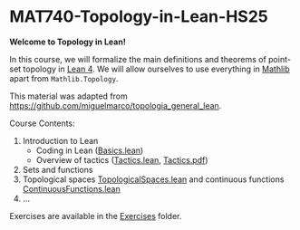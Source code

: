 # MAT740-Topology-in-Lean-HS25

**Welcome to Topology in Lean!**

In this course, we will formalize the main definitions and theorems of point-set topology in [Lean 4](https://lean-lang.org). We will allow ourselves to use everything in [Mathlib](https://github.com/leanprover-community/mathlib4) apart from `Mathlib.Topology`.

This material was adapted from https://github.com/miguelmarco/topologia_general_lean.

Course Contents:

1. Introduction to Lean
   - Coding in Lean ([Basics.lean](./MAT740TopologyInLeanHS25/Background/Basics.lean.lean))
   - Overview of tactics ([Tactics.lean](./MAT740TopologyInLeanHS25/Background/Tactics.lean.lean), [Tactics.pdf](./MAT740TopologyInLeanHS25/Background/Tactics.pdf.pdf))
2. Sets and functions
3. Topological spaces [TopologicalSpaces.lean](./MAT740TopologyInLeanHS25/Definitions/TopologicalSpaces.lean) and continuous functions [ContinuousFunctions.lean](./MAT740TopologyInLeanHS25/Definitions/ContinuousFunctions.lean)
4. ...

Exercises are available in the [Exercises](./MAT740TopologyInLeanHS25/Exercises/) folder.
